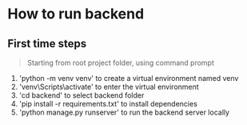# How to run backend
## First time steps
> Starting from root project folder, using command prompt
1. 'python -m venv venv' to create a virtual environment named venv
2. 'venv\Scripts\activate' to enter the virtual environment
3. 'cd backend' to select backend folder
4. 'pip install -r requirements.txt' to install dependencies
5. 'python manage.py runserver' to run the backend server locally